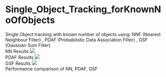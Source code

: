 # Single_Object_Tracking_forKnownNoOfObjects
Single Object tracking with known number of objects using:
NNF  (Nearest Neighbour Filter) ,
PDAF (Probabilistic Data Association Filter) ,
GSF  (Gaussian Sum Filter)
<br>
NN Results
![](https://github.com/UditBhaskar91/Single_Object_Tracking_forKnownNoOfObjects/blob/master/NNF.gif)
<br>
PDAF Results
![](https://github.com/UditBhaskar91/Single_Object_Tracking_forKnownNoOfObjects/blob/master/PDAF.gif)
<br>
GSF Results
![](https://github.com/UditBhaskar91/Single_Object_Tracking_forKnownNoOfObjects/blob/master/GSF.gif)
<br>
Performance comparison of NN, PDAF, GSF
